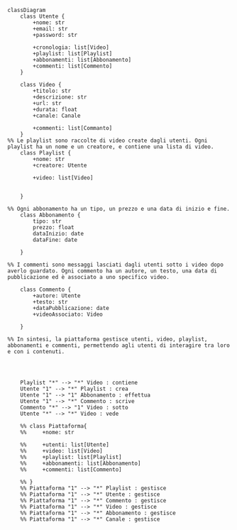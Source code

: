 <!-- Piattaforma di Streaming Video
Immagina una piattaforma dove gli 'utenti' possono 'guardare video, creare playlist e seguire i loro canali preferiti'.

Ogni utente ha un suo profilo con nome, email e password, e può creare diverse playlist per organizzare i video che preferisce. L'utente ha anche un abbonamento che gli permette di accedere a contenuti esclusivi.

I video sono il cuore della piattaforma: hanno un titolo, una descrizione, un URL per lo streaming e una durata. Sotto ogni video, gli utenti possono lasciare commenti.

Le playlist sono raccolte di video create dagli utenti. Ogni playlist ha un nome e un creatore, e contiene una lista di video.

Ogni abbonamento ha un tipo, un prezzo e una data di inizio e fine.

I commenti sono messaggi lasciati dagli utenti sotto i video dopo averlo guardato. Ogni commento ha un autore, un testo, una data di pubblicazione ed è associato a uno specifico video.

In sintesi, la piattaforma gestisce utenti, video, playlist, abbonamenti e commenti, permettendo agli utenti di interagire tra loro e con i contenuti. -->

```mermaid
classDiagram
    class Utente {
        +nome: str
        +email: str
        +password: str

        +cronologia: list[Video]
        +playlist: list[Playlist]
        +abbonamenti: list[Abbonamento]
        +commenti: list[Commento]
    }

    class Video {
        +titolo: str
        +descrizione: str
        +url: str
        +durata: float
        +canale: Canale
        
        +commenti: list[Commanto]
    }
%% Le playlist sono raccolte di video create dagli utenti. Ogni playlist ha un nome e un creatore, e contiene una lista di video.
    class Playlist {
        +nome: str
        +creatore: Utente

        +video: list[Video]

    
    }

%% Ogni abbonamento ha un tipo, un prezzo e una data di inizio e fine.
    class Abbonamento {
        tipo: str
        prezzo: float
        dataInizio: date
        dataFine: date

    }

%% I commenti sono messaggi lasciati dagli utenti sotto i video dopo averlo guardato. Ogni commento ha un autore, un testo, una data di pubblicazione ed è associato a uno specifico video.

    class Commento {
        +autore: Utente
        +testo: str
        +dataPubblicazione: date
        +videoAssociato: Video
    
    }

%% In sintesi, la piattaforma gestisce utenti, video, playlist, abbonamenti e commenti, permettendo agli utenti di interagire tra loro e con i contenuti.

    

    
    Playlist "*" --> "*" Video : contiene
    Utente "1" --> "*" Playlist : crea
    Utente "1" --> "1" Abbonamento : effettua
    Utente "1" --> "*" Commento : scrive
    Commento "*" --> "1" Video : sotto
    Utente "*" --> "*" Video : vede

    %% class Piattaforma{
    %%     +nome: str

    %%     +utenti: list[Utente]
    %%     +video: list[Video]
    %%     +playlist: list[Playlist]
    %%     +abbonamenti: list[Abbonamento]
    %%     +commenti: list[Commento]

    %% }
    %% Piattaforma "1" --> "*" Playlist : gestisce
    %% Piattaforma "1" --> "*" Utente : gestisce
    %% Piattaforma "1" --> "*" Commento : gestisce
    %% Piattaforma "1" --> "*" Video : gestisce
    %% Piattaforma "1" --> "*" Abbonamento : gestisce
    %% Piattaforma "1" --> "*" Canale : gestisce
```